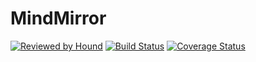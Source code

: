 # MindMirror
[![Reviewed by Hound](https://img.shields.io/badge/Reviewed_by-Hound-8E64B0.svg)](https://houndci.com)
[![Build Status](https://travis-ci.org/davidshare/MindMirror.svg?branch=develop)](https://travis-ci.org/davidshare/MindMirror)
[![Coverage Status](https://coveralls.io/repos/github/davidshare/MindMirror/badge.svg?branch=develop)](https://coveralls.io/github/davidshare/MindMirror?branch=develop)
